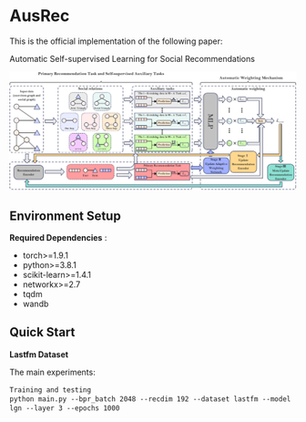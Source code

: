 # AusRec

This is the official implementation of the following paper:

Automatic Self-supervised Learning for Social Recommendations

<div align="center">
  <img src="https://github.com/hexin5515/AusRec/blob/main/Image/AusRec.jpg" width="1600px"/>
</div>

## Environment Setup

**Required Dependencies** :

* torch>=1.9.1
* python>=3.8.1
* scikit-learn>=1.4.1
* networkx>=2.7
* tqdm
* wandb

## Quick Start

**Lastfm Dataset**

The main experiments:
```
Training and testing
python main.py --bpr_batch 2048 --recdim 192 --dataset lastfm --model lgn --layer 3 --epochs 1000
```
